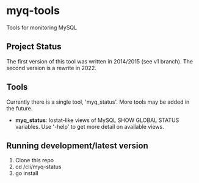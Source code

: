 # myq-tools
Tools for monitoring MySQL

## Project Status
The first version of this tool was written in 2014/2015 (see v1 branch).  The second version is a rewrite in 2022.

## Tools
Currently there is a single tool, 'myq_status'.  More tools may be added in the future.

* **myq_status**: Iostat-like views of MySQL SHOW GLOBAL STATUS variables.  Use '-help' to get more detail on available views.

## Running development/latest version
1. Clone this repo
2. cd <repo>/cli/myq-status
3. go install

